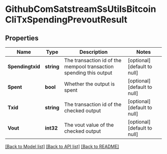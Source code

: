 # GithubComSatstreamSsUtilsBitcoinCliTxSpendingPrevoutResult

## Properties
Name | Type | Description | Notes
------------ | ------------- | ------------- | -------------
**Spendingtxid** | **string** | The transaction id of the mempool transaction spending this output | [optional] [default to null]
**Spent** | **bool** | Whether the output is spent | [optional] [default to null]
**Txid** | **string** | The transaction id of the checked output | [optional] [default to null]
**Vout** | **int32** | The vout value of the checked output | [optional] [default to null]

[[Back to Model list]](../README.md#documentation-for-models) [[Back to API list]](../README.md#documentation-for-api-endpoints) [[Back to README]](../README.md)

